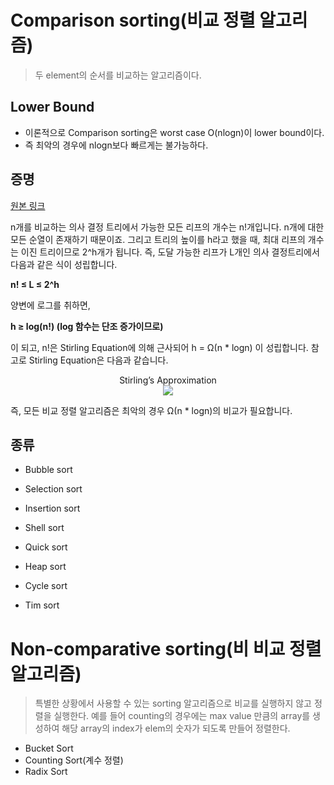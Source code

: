 # Comparison sorting(비교 정렬 알고리즘)

> 두 element의 순서를 비교하는 알고리즘이다.

## Lower Bound
- 이론적으로 Comparison sorting은 worst case O(nlogn)이 lower bound이다.
- 즉 최악의 경우에 nlogn보다 빠르게는 불가능하다.

## 증명
[원본 링크](https://medium.com/@igniter.yoo/algorithms-%EB%B9%84%EA%B5%90-%EC%A0%95%EB%A0%AC-%EC%95%8C%EA%B3%A0%EB%A6%AC%EC%A6%98%EC%9D%98-%ED%95%98%ED%95%9C%EA%B3%BC-%EC%9D%98%EC%82%AC-%EA%B2%B0%EC%A0%95-%ED%8A%B8%EB%A6%AC-4cdd993bf370")

n개를 비교하는 의사 결정 트리에서 가능한 모든 리프의 개수는 n!개입니다. n개에 대한 모든 순열이 존재하기 때문이죠. 그리고 트리의 높이를 h라고 했을 때, 최대 리프의 개수는 이진 트리이므로 2^h개가 됩니다. 즉, 도달 가능한 리프가 L개인 의사 결정트리에서 다음과 같은 식이 성립합니다.

**n! ≤ L ≤ 2^h**

양변에 로그를 취하면,

**h ≥ log(n!) (log 함수는 단조 증가이므로)**

이 되고, n!은 Stirling Equation에 의해 근사되어 h = Ω(n * logn) 이 성립합니다. 
참고로 Stirling Equation은 다음과 같습니다.


  <p align="center">
  Stirling’s Approximation</br>
  <img src="https://cdn-images-1.medium.com/max/800/1*IJihFYuWrYnNicgSYAC5uA.png"></p>

즉, 모든 비교 정렬 알고리즘은 최악의 경우 Ω(n * logn)의 비교가 필요합니다.

## 종류
- Bubble sort
- Selection sort
- Insertion sort
- Shell sort

- Quick sort
- Heap sort

- Cycle sort
- Tim sort

# Non-comparative sorting(비 비교 정렬 알고리즘)

> 특별한 상황에서 사용할 수 있는 sorting 알고리즘으로 비교를 실행하지 않고 정렬을 실행한다. 예를 들어 counting의 경우에는 max value 만큼의 array를 생성하여 해당 array의 index가 elem의 숫자가 되도록 만들어 정렬한다.

- Bucket Sort
- Counting Sort(계수 정렬)
- Radix Sort


```

